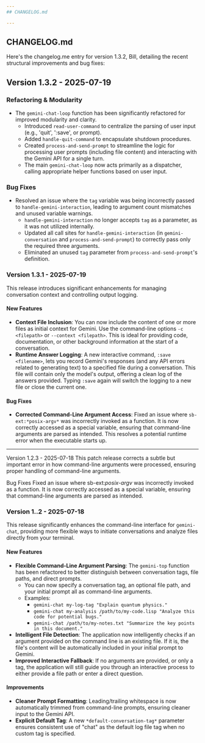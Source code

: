 ```yaml
---
## CHANGELOG.md

---
```

## CHANGELOG.md

Here's the changelog.me entry for version 1.3.2, Bill, detailing the recent structural improvements and bug fixes:

## Version 1.3.2 - 2025-07-19

### Refactoring & Modularity
- The `gemini-chat-loop` function has been significantly refactored for improved modularity and clarity.
    - Introduced `read-user-command` to centralize the parsing of user input (e.g., 'quit', ':save', or prompt).
    - Added `handle-quit-command` to encapsulate shutdown procedures.
    - Created `process-and-send-prompt` to streamline the logic for processing user prompts (including file content) and interacting with the Gemini API for a single turn.
    - The main `gemini-chat-loop` now acts primarily as a dispatcher, calling appropriate helper functions based on user input.

### Bug Fixes
- Resolved an issue where the `tag` variable was being incorrectly passed to `handle-gemini-interaction`, leading to argument count mismatches and unused variable warnings.
    - `handle-gemini-interaction` no longer accepts `tag` as a parameter, as it was not utilized internally.
    - Updated all call sites for `handle-gemini-interaction` (in `gemini-conversation` and `process-and-send-prompt`) to correctly pass only the required three arguments.
    - Eliminated an unused `tag` parameter from `process-and-send-prompt`'s definition.


### Version 1.3.1 - 2025-07-19

This release introduces significant enhancements for managing conversation context and controlling output logging.

#### New Features

* **Context File Inclusion**: You can now include the content of one or more files as initial context for Gemini. Use the command-line options `-c <filepath>` or `--context <filepath>`. This is ideal for providing code, documentation, or other background information at the start of a conversation.
* **Runtime Answer Logging**: A new interactive command, `:save <filename>`, lets you record Gemini's responses (and any API errors related to generating text) to a specified file during a conversation. This file will contain only the model's output, offering a clean log of the answers provided. Typing `:save` again will switch the logging to a new file or close the current one.

#### Bug Fixes

* **Corrected Command-Line Argument Access**: Fixed an issue where `sb-ext:*posix-argv*` was incorrectly invoked as a function. It is now correctly accessed as a special variable, ensuring that command-line arguments are parsed as intended. This resolves a potential runtime error when the executable starts up.

---

Version 1.2.3 - 2025-07-18
This patch release corrects a subtle but important error in how command-line arguments were processed, ensuring proper handling of command-line arguments.

Bug Fixes
Fixed an issue where sb-ext:*posix-argv* was incorrectly invoked as a function. It is now correctly accessed as a special variable, ensuring that command-line arguments are parsed as intended. 

### Version 1..2 - 2025-07-18

This release significantly enhances the command-line interface for `gemini-chat`, providing more flexible ways to initiate conversations and analyze files directly from your terminal.

#### New Features

* **Flexible Command-Line Argument Parsing**: The `gemini-top` function has been refactored to better distinguish between conversation tags, file paths, and direct prompts.
    * You can now specify a conversation tag, an optional file path, and your initial prompt all as command-line arguments.
    * Examples:
        * `gemini-chat my-log-tag "Explain quantum physics."`
        * `gemini-chat my-analysis /path/to/my-code.lisp "Analyze this code for potential bugs."`
        * `gemini-chat /path/to/my-notes.txt "Summarize the key points in this document."`
* **Intelligent File Detection**: The application now intelligently checks if an argument provided on the command line is an existing file. If it is, the file's content will be automatically included in your initial prompt to Gemini.
* **Improved Interactive Fallback**: If no arguments are provided, or only a tag, the application will still guide you through an interactive process to either provide a file path or enter a direct question.

#### Improvements

* **Cleaner Prompt Formatting**: Leading/trailing whitespace is now automatically trimmed from command-line prompts, ensuring cleaner input to the Gemini API.
* **Explicit Default Tag**: A new `*default-conversation-tag*` parameter ensures consistent use of "chat" as the default log file tag when no custom tag is specified.

